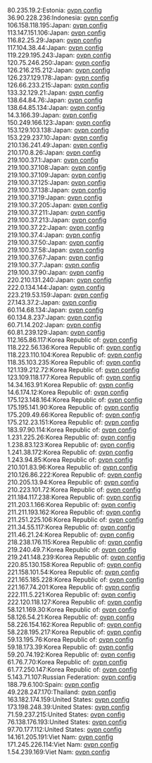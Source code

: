 80.235.19.2:Estonia: [ovpn config](vpn/80_235_19_2.ovpn)  
36.90.228.236:Indonesia: [ovpn config](vpn/36_90_228_236.ovpn)  
106.158.118.195:Japan: [ovpn config](vpn/106_158_118_195.ovpn)  
113.147.151.106:Japan: [ovpn config](vpn/113_147_151_106.ovpn)  
116.82.25.29:Japan: [ovpn config](vpn/116_82_25_29.ovpn)  
117.104.38.44:Japan: [ovpn config](vpn/117_104_38_44.ovpn)  
119.229.195.243:Japan: [ovpn config](vpn/119_229_195_243.ovpn)  
120.75.246.250:Japan: [ovpn config](vpn/120_75_246_250.ovpn)  
126.216.215.212:Japan: [ovpn config](vpn/126_216_215_212.ovpn)  
126.237.129.178:Japan: [ovpn config](vpn/126_237_129_178.ovpn)  
126.66.233.215:Japan: [ovpn config](vpn/126_66_233_215.ovpn)  
133.32.129.21:Japan: [ovpn config](vpn/133_32_129_21.ovpn)  
138.64.84.76:Japan: [ovpn config](vpn/138_64_84_76.ovpn)  
138.64.85.134:Japan: [ovpn config](vpn/138_64_85_134.ovpn)  
14.3.166.39:Japan: [ovpn config](vpn/14_3_166_39.ovpn)  
150.249.166.123:Japan: [ovpn config](vpn/150_249_166_123.ovpn)  
153.129.103.138:Japan: [ovpn config](vpn/153_129_103_138.ovpn)  
153.229.237.10:Japan: [ovpn config](vpn/153_229_237_10.ovpn)  
210.136.241.49:Japan: [ovpn config](vpn/210_136_241_49.ovpn)  
210.170.8.26:Japan: [ovpn config](vpn/210_170_8_26.ovpn)  
219.100.37.1:Japan: [ovpn config](vpn/219_100_37_1.ovpn)  
219.100.37.108:Japan: [ovpn config](vpn/219_100_37_108.ovpn)  
219.100.37.109:Japan: [ovpn config](vpn/219_100_37_109.ovpn)  
219.100.37.125:Japan: [ovpn config](vpn/219_100_37_125.ovpn)  
219.100.37.138:Japan: [ovpn config](vpn/219_100_37_138.ovpn)  
219.100.37.19:Japan: [ovpn config](vpn/219_100_37_19.ovpn)  
219.100.37.205:Japan: [ovpn config](vpn/219_100_37_205.ovpn)  
219.100.37.211:Japan: [ovpn config](vpn/219_100_37_211.ovpn)  
219.100.37.213:Japan: [ovpn config](vpn/219_100_37_213.ovpn)  
219.100.37.22:Japan: [ovpn config](vpn/219_100_37_22.ovpn)  
219.100.37.4:Japan: [ovpn config](vpn/219_100_37_4.ovpn)  
219.100.37.50:Japan: [ovpn config](vpn/219_100_37_50.ovpn)  
219.100.37.58:Japan: [ovpn config](vpn/219_100_37_58.ovpn)  
219.100.37.67:Japan: [ovpn config](vpn/219_100_37_67.ovpn)  
219.100.37.7:Japan: [ovpn config](vpn/219_100_37_7.ovpn)  
219.100.37.90:Japan: [ovpn config](vpn/219_100_37_90.ovpn)  
220.210.131.240:Japan: [ovpn config](vpn/220_210_131_240.ovpn)  
222.0.134.144:Japan: [ovpn config](vpn/222_0_134_144.ovpn)  
223.219.53.159:Japan: [ovpn config](vpn/223_219_53_159.ovpn)  
27.143.37.2:Japan: [ovpn config](vpn/27_143_37_2.ovpn)  
60.114.68.134:Japan: [ovpn config](vpn/60_114_68_134.ovpn)  
60.134.8.237:Japan: [ovpn config](vpn/60_134_8_237.ovpn)  
60.71.14.202:Japan: [ovpn config](vpn/60_71_14_202.ovpn)  
60.81.239.129:Japan: [ovpn config](vpn/60_81_239_129.ovpn)  
112.165.86.117:Korea Republic of: [ovpn config](vpn/112_165_86_117.ovpn)  
118.222.56.136:Korea Republic of: [ovpn config](vpn/118_222_56_136.ovpn)  
118.223.110.104:Korea Republic of: [ovpn config](vpn/118_223_110_104.ovpn)  
118.35.103.235:Korea Republic of: [ovpn config](vpn/118_35_103_235.ovpn)  
121.139.212.72:Korea Republic of: [ovpn config](vpn/121_139_212_72.ovpn)  
123.109.118.177:Korea Republic of: [ovpn config](vpn/123_109_118_177.ovpn)  
14.34.163.91:Korea Republic of: [ovpn config](vpn/14_34_163_91.ovpn)  
14.6.174.12:Korea Republic of: [ovpn config](vpn/14_6_174_12.ovpn)  
175.123.148.164:Korea Republic of: [ovpn config](vpn/175_123_148_164.ovpn)  
175.195.141.90:Korea Republic of: [ovpn config](vpn/175_195_141_90.ovpn)  
175.209.49.66:Korea Republic of: [ovpn config](vpn/175_209_49_66.ovpn)  
175.212.23.151:Korea Republic of: [ovpn config](vpn/175_212_23_151.ovpn)  
183.97.90.114:Korea Republic of: [ovpn config](vpn/183_97_90_114.ovpn)  
1.231.225.26:Korea Republic of: [ovpn config](vpn/1_231_225_26.ovpn)  
1.238.83.123:Korea Republic of: [ovpn config](vpn/1_238_83_123.ovpn)  
1.241.38.172:Korea Republic of: [ovpn config](vpn/1_241_38_172.ovpn)  
1.243.94.85:Korea Republic of: [ovpn config](vpn/1_243_94_85.ovpn)  
210.101.83.96:Korea Republic of: [ovpn config](vpn/210_101_83_96.ovpn)  
210.126.86.222:Korea Republic of: [ovpn config](vpn/210_126_86_222.ovpn)  
210.205.13.94:Korea Republic of: [ovpn config](vpn/210_205_13_94.ovpn)  
210.223.101.72:Korea Republic of: [ovpn config](vpn/210_223_101_72.ovpn)  
211.184.117.238:Korea Republic of: [ovpn config](vpn/211_184_117_238.ovpn)  
211.203.1.166:Korea Republic of: [ovpn config](vpn/211_203_1_166.ovpn)  
211.211.193.162:Korea Republic of: [ovpn config](vpn/211_211_193_162.ovpn)  
211.251.225.106:Korea Republic of: [ovpn config](vpn/211_251_225_106.ovpn)  
211.34.55.117:Korea Republic of: [ovpn config](vpn/211_34_55_117.ovpn)  
211.46.21.24:Korea Republic of: [ovpn config](vpn/211_46_21_24.ovpn)  
218.238.176.115:Korea Republic of: [ovpn config](vpn/218_238_176_115.ovpn)  
219.240.49.7:Korea Republic of: [ovpn config](vpn/219_240_49_7.ovpn)  
219.241.148.239:Korea Republic of: [ovpn config](vpn/219_241_148_239.ovpn)  
220.85.130.158:Korea Republic of: [ovpn config](vpn/220_85_130_158.ovpn)  
221.158.101.54:Korea Republic of: [ovpn config](vpn/221_158_101_54.ovpn)  
221.165.185.228:Korea Republic of: [ovpn config](vpn/221_165_185_228.ovpn)  
221.167.74.201:Korea Republic of: [ovpn config](vpn/221_167_74_201.ovpn)  
222.111.5.221:Korea Republic of: [ovpn config](vpn/222_111_5_221.ovpn)  
222.120.118.127:Korea Republic of: [ovpn config](vpn/222_120_118_127.ovpn)  
58.121.169.30:Korea Republic of: [ovpn config](vpn/58_121_169_30.ovpn)  
58.126.54.21:Korea Republic of: [ovpn config](vpn/58_126_54_21.ovpn)  
58.226.154.162:Korea Republic of: [ovpn config](vpn/58_226_154_162.ovpn)  
58.228.195.217:Korea Republic of: [ovpn config](vpn/58_228_195_217.ovpn)  
59.13.195.76:Korea Republic of: [ovpn config](vpn/59_13_195_76.ovpn)  
59.18.173.39:Korea Republic of: [ovpn config](vpn/59_18_173_39.ovpn)  
59.20.74.192:Korea Republic of: [ovpn config](vpn/59_20_74_192.ovpn)  
61.76.7.70:Korea Republic of: [ovpn config](vpn/61_76_7_70.ovpn)  
61.77.250.147:Korea Republic of: [ovpn config](vpn/61_77_250_147.ovpn)  
5.143.71.107:Russian Federation: [ovpn config](vpn/5_143_71_107.ovpn)  
188.79.6.100:Spain: [ovpn config](vpn/188_79_6_100.ovpn)  
49.228.247.170:Thailand: [ovpn config](vpn/49_228_247_170.ovpn)  
163.182.174.159:United States: [ovpn config](vpn/163_182_174_159.ovpn)  
173.198.248.39:United States: [ovpn config](vpn/173_198_248_39.ovpn)  
71.59.237.215:United States: [ovpn config](vpn/71_59_237_215.ovpn)  
76.138.176.193:United States: [ovpn config](vpn/76_138_176_193.ovpn)  
97.70.177.112:United States: [ovpn config](vpn/97_70_177_112.ovpn)  
14.161.205.191:Viet Nam: [ovpn config](vpn/14_161_205_191.ovpn)  
171.245.226.114:Viet Nam: [ovpn config](vpn/171_245_226_114.ovpn)  
1.54.239.169:Viet Nam: [ovpn config](vpn/1_54_239_169.ovpn)  
